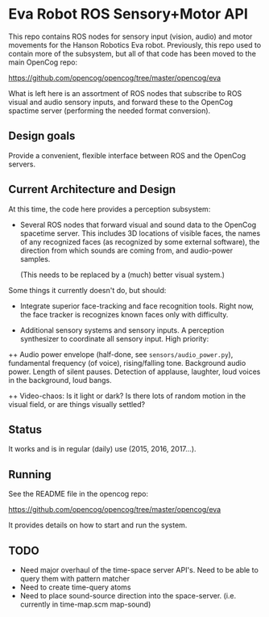 Eva Robot ROS Sensory+Motor API
===============================
This repo contains ROS nodes for sensory input (vision, audio) and
motor movements for the Hanson Robotics Eva robot.  Previously, this
repo used to contain more of the subsystem, but all of that code has
been moved to the main OpenCog repo:

https://github.com/opencog/opencog/tree/master/opencog/eva

What is left here is an assortment of ROS nodes that subscribe
to ROS visual and audio sensory inputs, and forward these to the
OpenCog spactime server (performing the needed format conversion).

Design goals
------------
Provide a convenient, flexible interface between ROS and the OpenCog
servers.

Current Architecture and Design
-------------------------------
At this time, the code here provides a perception subsystem:

 * Several ROS nodes that forward visual and sound data to the
   OpenCog spacetime server. This includes 3D locations of visible
   faces, the names of any recognized faces (as recognized by some
   external software), the direction from which sounds are coming
   from, and audio-power samples.

   (This needs to be replaced by a (much) better visual system.)

Some things it currently doesn't do, but should:

 * Integrate superior face-tracking and face recognition tools.
   Right now, the face tracker is recognizes known faces only with
   difficulty.

 * Additional sensory systems and sensory inputs.  A perception
   synthesizer to coordinate all sensory input. High priority:

  ++ Audio power envelope (half-done, see `sensors/audio_power.py`),
     fundamental frequency (of voice), rising/falling tone.
     Background audio power. Length of silent pauses.  Detection
     of applause, laughter, loud voices in the background, loud
     bangs.

  ++ Video-chaos: Is it light or dark? Is there lots of random
     motion in the visual field, or are things visually settled?

Status
------
It works and is in regular (daily) use (2015, 2016, 2017...).

Running
-------
See the README file in the opencog repo:

https://github.com/opencog/opencog/tree/master/opencog/eva

It provides details on how to start and run the system.

TODO
----
 * Need major overhaul of the time-space server API's. Need to be able
   to query them with pattern matcher
 * Need to create time-query atoms
 * Need to place sound-source direction into the space-server. (i.e. currently
   in time-map.scm map-sound)
